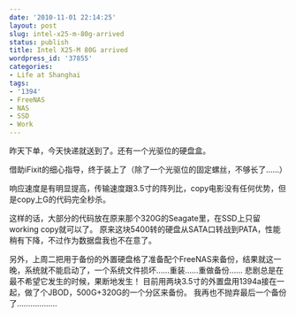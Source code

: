 ```yaml
---
date: '2010-11-01 22:14:25'
layout: post
slug: intel-x25-m-80g-arrived
status: publish
title: Intel X25-M 80G arrived
wordpress_id: '37855'
categories:
- Life at Shanghai
tags:
- '1394'
- FreeNAS
- NAS
- SSD
- Work
---
```


昨天下单，今天快递就送到了。还有一个光驱位的硬盘盒。

借助iFixit的细心指导，终于装上了（除了一个光驱位的固定螺丝，不够长了……）

响应速度是有明显提高，传输速度跟3.5寸的阵列比，copy电影没有任何优势，但是copy上G的代码完全秒杀。

这样的话，大部分的代码放在原来那个320G的Seagate里，在SSD上只留working copy就可以了。
原来这块5400转的硬盘从SATA口转战到PATA，性能稍有下降，不过作为数据盘我也不在意了。


另外，上周二把用于备份的外置硬盘格了准备配个FreeNAS来备份，结果就这一晚，系统就不能启动了，一个系统文件损坏……重装……重做备份……
悲剧总是在最不希望它发生的时候，果断地发生！
目前用两块3.5寸的外置盘用1394a接在一起，做了个JBOD，500G+320G的一个分区来备份。
我再也不抛弃最后一个备份了………………
